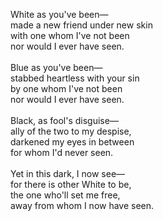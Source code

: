 White as you've been—<br/>
made a new friend under new skin<br/>
with one whom I've not been<br/>
nor would I ever have seen.<br/>
<br/>
Blue as you've been—<br/>
stabbed heartless with your sin<br/>
by one whom I've not been<br/>
nor would I ever have seen.<br/>
<br/>
Black, as fool's disguise—<br/>
ally of the two to my despise,<br/>
darkened my eyes in between<br/>
for whom I'd never seen.<br/>
<br/>
Yet in this dark, I now see—<br/>
for there is other White to be,<br/>
the one who'll set me free,<br/>
away from whom I now have seen.<br/>
